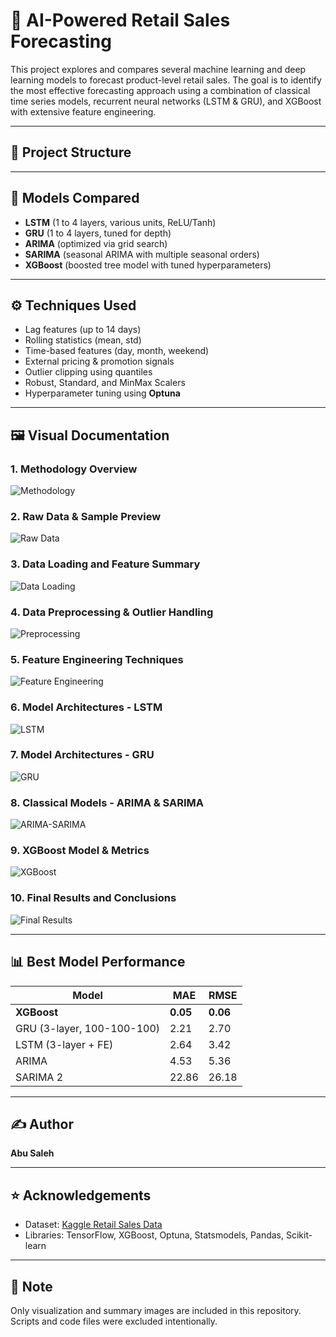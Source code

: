 # 🛒 AI-Powered Retail Sales Forecasting

This project explores and compares several machine learning and deep learning models to forecast product-level retail sales. The goal is to identify the most effective forecasting approach using a combination of classical time series models, recurrent neural networks (LSTM & GRU), and XGBoost with extensive feature engineering.

---

## 📁 Project Structure


---

## 🧠 Models Compared

- **LSTM** (1 to 4 layers, various units, ReLU/Tanh)
- **GRU** (1 to 4 layers, tuned for depth)
- **ARIMA** (optimized via grid search)
- **SARIMA** (seasonal ARIMA with multiple seasonal orders)
- **XGBoost** (boosted tree model with tuned hyperparameters)

---

## ⚙️ Techniques Used

- Lag features (up to 14 days)
- Rolling statistics (mean, std)
- Time-based features (day, month, weekend)
- External pricing & promotion signals
- Outlier clipping using quantiles
- Robust, Standard, and MinMax Scalers
- Hyperparameter tuning using **Optuna**

---

## 🖼️ Visual Documentation

### 1. Methodology Overview
![Methodology](./1.png)

### 2. Raw Data & Sample Preview
![Raw Data](./2.png)

### 3. Data Loading and Feature Summary
![Data Loading](./3.png)

### 4. Data Preprocessing & Outlier Handling
![Preprocessing](./4.png)

### 5. Feature Engineering Techniques
![Feature Engineering](./5.png)

### 6. Model Architectures - LSTM
![LSTM](./6.png)

### 7. Model Architectures - GRU
![GRU](./7.png)

### 8. Classical Models - ARIMA & SARIMA
![ARIMA-SARIMA](./8.png)

### 9. XGBoost Model & Metrics
![XGBoost](./9.png)

### 10. Final Results and Conclusions
![Final Results](./10.png)

---

## 📊 Best Model Performance

| Model     | MAE  | RMSE |
|-----------|------|------|
| **XGBoost** | **0.05** | **0.06** |
| GRU (3-layer, 100-100-100) | 2.21 | 2.70 |
| LSTM (3-layer + FE) | 2.64 | 3.42 |
| ARIMA | 4.53 | 5.36 |
| SARIMA 2 | 22.86 | 26.18 |

---

## ✍️ Author

**Abu Saleh**

---

## ⭐ Acknowledgements

- Dataset: [Kaggle Retail Sales Data](https://www.kaggle.com/)
- Libraries: TensorFlow, XGBoost, Optuna, Statsmodels, Pandas, Scikit-learn

---

## 📌 Note

Only visualization and summary images are included in this repository. Scripts and code files were excluded intentionally.
